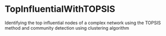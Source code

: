 # TopInfluentialWithTOPSIS
Identifying the top influential nodes of a complex network using the TOPSIS method and community detection using clustering algorithm

